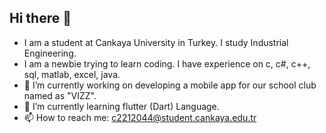## Hi there 👋
- I am a student at Cankaya University in Turkey. I study Industrial Engineering.
- I am a newbie trying to learn coding. I have experience on c, c#, c++, sql, matlab, excel, java.
- 🔭 I’m currently working on developing a mobile app for our school club named as "VIZZ".
- 🌱 I’m currently learning flutter (Dart) Language.
- 📫 How to reach me: c2212044@student.cankaya.edu.tr
